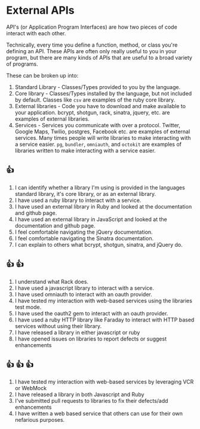 # External APIs
API's (or Application Program Interfaces) are how two pieces of code interact
with each other.

Technically, every time you define a function, method, or class you're defining
an API. These APIs are often only really useful to you in your program, but
there are many kinds of APIs that are useful to a broad variety of programs.

These can be broken up into:

1. Standard Library - Classes/Types provided to you by the language.
2. Core library - Classes/Types installed by the language, but not included by
   default. Classes like `csv` are examples of the ruby core library.
3. External libraries - Code you have to download and make available to your
   application. bcrypt, shotgun, rack, sinatra, jquery, etc. are examples of
   external libraries.
4. Services - Services you communicate with over a protocol. Twitter, Google
   Maps, Twilio, postgres, Facebook etc. are examples of external services. Many
   times people will write libraries to make interacting with a service easier.
   `pg`, `bundler`, `omniauth`, and `octokit` are examples of libraries written
   to make interacting with a service easier.

## :+1:
1. I can identify whether a library I'm using is provided in the languages
   standard library, it's core library, or as an external library.
1. I have used a ruby library to interact with a service.
1. I have used an external library in Ruby and looked at the
documentation and github page.
1. I have used an external library in JavaScript and looked at the
documentation and github page.
1. I feel comfortable navigating the jQuery documentation.
1. I feel comfortable navigating the Sinatra documentation.
1. I can explain to others what bcrypt, shotgun, sinatra, and jQuery do.

## :+1: :+1:
1. I understand what Rack does.
1. I have used a javascript library to interact with a service.
1. I have used omniauth to interact with an oauth provider.
1. I have tested my interaction with web-based services using the libraries test
   mode.
1. I have used the oauth2 gem to interact with an oauth provider.
1. I have used a ruby HTTP library like Faraday to interact with HTTP based
   services without using their library.
1. I have released a library in either javascript or ruby
1. I have opened issues on libraries to report defects or suggest enhancements

## :+1: :+1: :+1:
1. I have tested my interaction with web-based services by leveraging VCR or
   WebMock
1. I have released a library in both Javascript and Ruby
1. I've submitted pull requests to libraries to fix their defects/add
   enhancements
1. I have written a web based service that others can use for their own
   nefarious purposes.
